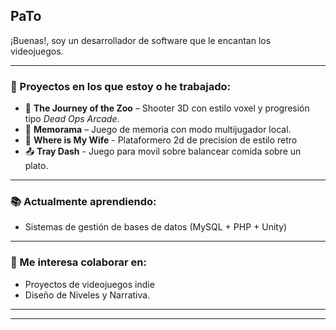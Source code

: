 ## PaTo

¡Buenas!, soy un desarrollador de software que le encantan los videojuegos.

---

### 🚀 Proyectos en los que estoy o he trabajado:
- 🦍 **The Journey of the Zoo** – Shooter 3D con estilo voxel y progresión tipo *Dead Ops Arcade*.
- 🧩 **Memorama** – Juego de memoria con modo multijugador local.
- 🦆 **Where is My Wife** - Plataformero 2d de precision de estilo retro
- 📤 **Tray Dash** - Juego para movil sobre balancear comida sobre un plato.
---

### 📚 Actualmente aprendiendo:
- Sistemas de gestión de bases de datos (MySQL + PHP + Unity)
---

### 🤝 Me interesa colaborar en:
- Proyectos de videojuegos indie
- Diseño de Niveles y Narrativa.

---

---
